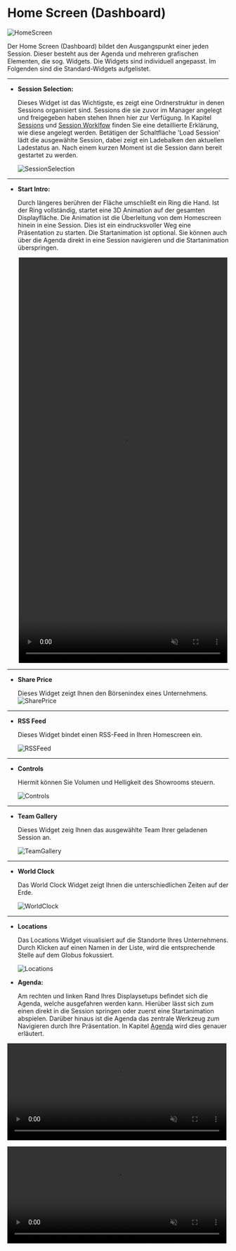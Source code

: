 # Home Screen (Dashboard)

![HomeScreen](img/Showroom/EY_Home.jpg)

Der Home Screen (Dashboard) bildet den Ausgangspunkt einer jeden Session. Dieser besteht aus der Agenda und mehreren grafischen Elementen, die sog. Widgets. Die Widgets sind individuell angepasst. Im Folgenden sind die Standard-Widgets aufgelistet. 
***

* **Session Selection:** 

    Dieses Widget ist das Wichtigste, es zeigt eine Ordnerstruktur in denen Sessions organisiert sind. Sessions die sie zuvor im Manager angelegt und freigegeben haben stehen Ihnen hier zur Verfügung. In Kapitel [Sessions](006_sessions.md) und [Session Worklfow](051_sessionworkflow.md) finden Sie eine detaillierte Erklärung, wie diese angelegt werden. Betätigen der Schaltfläche 'Load Session' lädt die ausgewählte Session, dabei zeigt ein Ladebalken den aktuellen Ladestatus an. Nach einem kurzen Moment ist die Session dann bereit gestartet zu werden.
    
    ![SessionSelection](img/Showroom/Session_Selection.PNG)


***
* **Start Intro:**

    Durch längeres berühren der Fläche umschließt ein Ring die Hand. Ist der Ring vollständig, startet eine 3D Animation auf der gesamten Displayfläche. Die Animation ist die Überleitung von dem Homescreen hinein in eine Session. Dies ist ein eindrucksvoller Weg eine Präsentation zu starten. Die Startanimation ist optional. Sie können auch über die Agenda direkt in eine Session navigieren und die Startanimation überspringen.
  <p align="center">
  <video width="99%" height=920" autoplay loop muted markdown="1"> 
        <source src="img/Showroom/Start_Intro.webm" type="video/webm" markdown="1">
   </video>
   </p>

    
***
* **Share Price**

   
    Dieses Widget zeigt Ihnen den Börsenindex eines Unternehmens.
    ![SharePrice](img/Showroom/Share_Price.PNG)

***
* **RSS Feed**

    Dieses Widget bindet einen RSS-Feed in Ihren Homescreen ein.
    
    ![RSSFeed](img/Showroom/RSS_Feed.PNG)
    
***    
* **Controls**

    Hiermit können Sie Volumen und Helligkeit des Showrooms steuern.
    
    ![Controls](img/Showroom/Controls.PNG)

***

* **Team Gallery**

    Dieses Widget zeig Ihnen das ausgewählte Team Ihrer geladenen Session an.
    
    ![TeamGallery](img/Showroom/Team_Gallery.PNG)


***

* **World Clock**

    Das World Clock Widget zeigt Ihnen die unterschiedlichen Zeiten auf der Erde.
    
    ![WorldClock](img/Showroom/World_Clock.PNG)
    
***

* **Locations**

    Das Locations Widget visualisiert auf die Standorte Ihres Unternehmens. Durch Klicken auf einen Namen in der Liste, wird die entsprechende Stelle auf dem Globus fokussiert.
    
    ![Locations](img/Showroom/Locations.PNG)

* **Agenda:**

    Am rechten und linken Rand Ihres Displaysetups befindet sich die Agenda, welche ausgefahren werden kann. Hierüber lässt sich zum einen direkt in die Session springen oder zuerst eine Startanimation abspielen. Darüber hinaus ist die Agenda das zentrale Werkzeug zum Navigieren durch Ihre Präsentation. In Kapitel [Agenda](056_agenda.md) wird dies genauer erläutert.

<p align="left">
<video width="99%" height=220" autoplay loop muted markdown="1"> 
      <source src="img/Showroom/Agenda_Start_Session_Small.webm" type="video/webm" markdown="1">
 </video>
 </p>
 
<p align="left">
<video width="99%" height=220" autoplay loop muted markdown="1"> 
       <source src="img/Showroom/Agenda_Start_Intro_Small.webm" type="video/webm" markdown="1">
</video>
</p>
